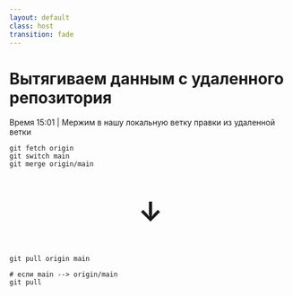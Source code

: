 ```yaml
---
layout: default
class: host
transition: fade
---
```


# Вытягиваем данным с удаленного репозитория
Время 15:01 | Мержим в нашу локальную ветку правки из удаленной ветки

```shell
git fetch origin
git switch main
git merge origin/main 
```

<p class="vs" v-click>↓</p>

<p v-after>

```shell
git pull origin main

# если main --> origin/main
git pull
```

</p>

<style>
.host code {
    font-size: 1.75rem;
}

.vs {
    text-align: center;
    font-weight: bolder;
    font-size: 3rem;
}
</style>

